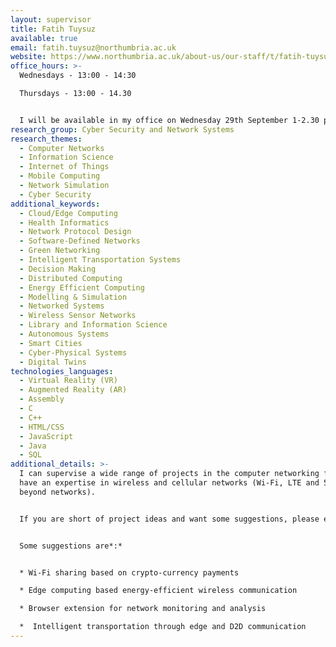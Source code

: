 ```yaml
---
layout: supervisor
title: Fatih Tuysuz
available: true
email: fatih.tuysuz@northumbria.ac.uk
website: https://www.northumbria.ac.uk/about-us/our-staff/t/fatih-tuysuz/
office_hours: >-
  Wednesdays - 13:00 - 14:30

  Thursdays - 13:00 - 14.30 


  I will be available in my office on Wednesday 29th September 1-2.30 pm and on Thursday 30th September 1-2.30pm. You can also contact me via email to arrange an appointment outside these times.
research_group: Cyber Security and Network Systems
research_themes:
  - Computer Networks
  - Information Science
  - Internet of Things
  - Mobile Computing
  - Network Simulation
  - Cyber Security
additional_keywords:
  - Cloud/Edge Computing
  - Health Informatics
  - Network Protocol Design
  - Software-Defined Networks
  - Green Networking
  - Intelligent Transportation Systems
  - Decision Making
  - Distributed Computing
  - Energy Efficient Computing
  - Modelling & Simulation
  - Networked Systems
  - Wireless Sensor Networks
  - Library and Information Science
  - Autonomous Systems
  - Smart Cities
  - Cyber-Physical Systems
  - Digital Twins
technologies_languages:
  - Virtual Reality (VR)
  - Augmented Reality (AR)
  - Assembly
  - C
  - C++
  - HTML/CSS
  - JavaScript
  - Java
  - SQL
additional_details: >-
  I can supervise a wide range of projects in the computer networking field. I
  have an expertise in wireless and cellular networks (Wi-Fi, LTE and 5G and
  beyond networks). 


  If you are short of project ideas and want some suggestions, please email me. 


  Some suggestions are*:*


  * Wi-Fi sharing based on crypto-currency payments

  * Edge computing based energy-efficient wireless communication

  * Browser extension for network monitoring and analysis

  *  Intelligent transportation through edge and D2D communication
---
```

